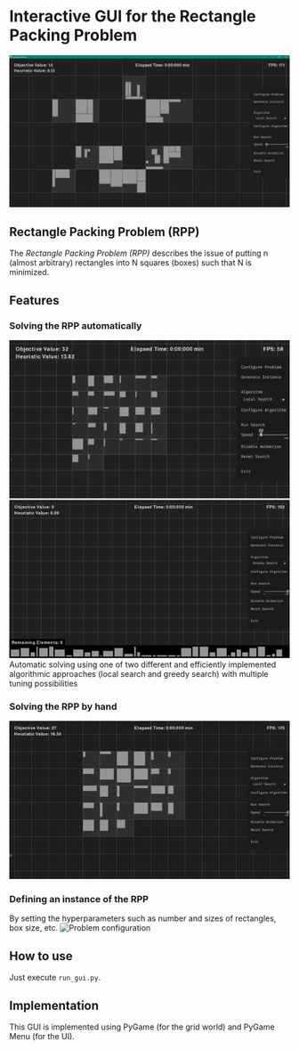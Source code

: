 # Interactive GUI for the Rectangle Packing Problem
![GUI screenshot](https://github.com/jonasgrebe/tu-opti-algo-project/blob/main/docs/screenshot.png)

## Rectangle Packing Problem (RPP)
The _Rectangle Packing Problem (RPP)_ describes the issue of putting n (almost arbitrary) rectangles into N squares (boxes) such that N is minimized.

## Features
### Solving the RPP automatically
![Automatic RPP solving](https://github.com/jonasgrebe/tu-opti-algo-project/blob/main/docs/automatic_solve.gif)
![Automatic RPP solving](https://github.com/jonasgrebe/tu-opti-algo-project/blob/main/docs/automatic_solve_2.gif)
Automatic solving using one of two different and efficiently implemented algorithmic approaches (local search and greedy search) with multiple tuning possibilities

### Solving the RPP by hand
![Manual RPP solving](https://github.com/jonasgrebe/tu-opti-algo-project/blob/main/docs/manual_solve.gif)

### Defining an instance of the RPP
By setting the hyperparameters such as number and sizes of rectangles, box size, etc.
![Problem configuration](https://github.com/jonasgrebe/tu-opti-algo-project/blob/main/docs/configuration.gif)


## How to use
Just execute `run_gui.py`.

## Implementation
This GUI is implemented using PyGame (for the grid world) and PyGame Menu (for the UI).
